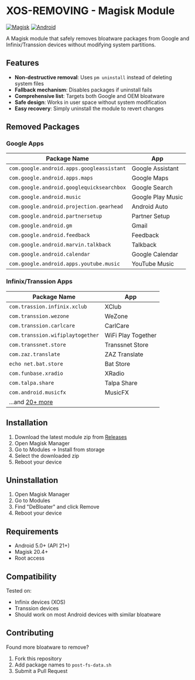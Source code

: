 # XOS-REMOVING - Magisk Module

[![Magisk](https://img.shields.io/badge/Magisk-20.4%2B-brightgreen)](https://github.com/topjohnwu/Magisk)
[![Android](https://img.shields.io/badge/Android-12.0%2B-blue)](https://www.android.com)

A Magisk module that safely removes bloatware packages from Google and Infinix/Transsion devices without modifying system partitions.

## Features

- **Non-destructive removal**: Uses `pm uninstall` instead of deleting system files
- **Fallback mechanism**: Disables packages if uninstall fails
- **Comprehensive list**: Targets both Google and OEM bloatware
- **Safe design**: Works in user space without system modification
- **Easy recovery**: Simply uninstall the module to revert changes

## Removed Packages

### Google Apps
| Package Name | App |
|-------------|-----|
| `com.google.android.apps.googleassistant` | Google Assistant |
| `com.google.android.apps.maps` | Google Maps |
| `com.google.android.googlequicksearchbox` | Google Search |
| `com.google.android.music` | Google Play Music |
| `com.google.android.projection.gearhead` | Android Auto |
| `com.google.android.partnersetup` | Partner Setup |
| `com.google.android.gm` | Gmail |
| `com.google.android.feedback` | Feedback |
| `com.google.android.marvin.talkback` | Talkback |
| `com.google.android.calendar` | Google Calendar |
| `com.google.android.apps.youtube.music` | YouTube Music |

### Infinix/Transsion Apps
| Package Name | App |
|-------------|-----|
| `com.trassion.infinix.xclub` | XClub |
| `com.transsion.wezone` | WeZone |
| `com.transsion.carlcare` | CarlCare |
| `com.transsion.wifiplaytogether` | WiFi Play Together |
| `com.transsnet.store` | Transsnet Store |
| `com.zaz.translate` | ZAZ Translate |
| `echo net.bat.store` | Bat Store |
| `com.funbase.xradio` | XRadio |
| `com.talpa.share` | Talpa Share |
| `com.android.musicfx` | MusicFX |
| ...and [20+ more](#) | |

## Installation

1. Download the latest module zip from [Releases](#)
2. Open Magisk Manager
3. Go to Modules → Install from storage
4. Select the downloaded zip
5. Reboot your device

## Uninstallation

1. Open Magisk Manager
2. Go to Modules
3. Find "DeBloater" and click Remove
4. Reboot your device

## Requirements

- Android 5.0+ (API 21+)
- Magisk 20.4+
- Root access

## Compatibility

Tested on:
- Infinix devices (XOS)
- Transsion devices
- Should work on most Android devices with similar bloatware

## Contributing

Found more bloatware to remove?  
1. Fork this repository
2. Add package names to `post-fs-data.sh`
3. Submit a Pull Request

